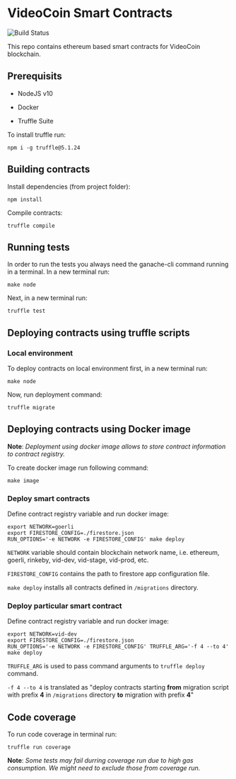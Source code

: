 # VideoCoin Smart Contracts

![Build Status](https://drone.videocoin.net/api/badges/videocoin/videocoin-contracts/status.svg)

This repo contains ethereum based smart contracts for VideoCoin blockchain.

## Prerequisits

- NodeJS v10

- Docker

- Truffle Suite

To install truffle run:

```$(bash)
npm i -g truffle@5.1.24
```

## Building contracts

Install dependencies (from project folder):

```$(bash)
npm install
```

Compile contracts:

```$(bash)
truffle compile
```

## Running tests

In order to run the tests you always need the ganache-cli command running in a terminal. In a new terminal run:

```$(bash)
make node
```

Next, in a new terminal run:

```$(bash)
truffle test
```

## Deploying contracts using truffle scripts

### Local environment

To deploy contracts on local environment first, in a new terminal run:

```$(bash)
make node
```

Now, run deployment command:

```$(bash)
truffle migrate
```

## Deploying contracts using Docker image

**Note**: _Deployment using docker image allows to store contract information to contract registry._

To create docker image run following command:

```$(bash)
make image
```

### Deploy smart contracts

Define contract registry variable and run docker image:

```$(bash)
export NETWORK=goerli
export FIRESTORE_CONFIG=./firestore.json
RUN_OPTIONS='-e NETWORK -e FIRESTORE_CONFIG' make deploy
```

`NETWORK` variable should contain blockchain network name, i.e. ethereum, goerli, rinkeby, vid-dev, vid-stage, vid-prod, etc.

`FIRESTORE_CONFIG` contains the path to firestore app configuration file.

`make deploy` installs all contracts defined in `/migrations` directory.

### Deploy particular smart contract

Define contract registry variable and run docker image:

```$(bash)
export NETWORK=vid-dev
export FIRESTORE_CONFIG=./firestore.json
RUN_OPTIONS='-e NETWORK -e FIRESTORE_CONFIG' TRUFFLE_ARG='-f 4 --to 4' make deploy
```

`TRUFFLE_ARG` is used to pass command arguments to `truffle deploy` command.

`-f 4 --to 4` is translated as "deploy contracts starting **from** migration script with prefix **4** in `/migrations` directory **to** migration with prefix **4**"

## Code coverage

To run code coverage in terminal run:

```$(bash)
truffle run coverage
```

**Note**: _Some tests may fail durring coverage run due to high gas consumption. We might need to exclude those from coverage run._
